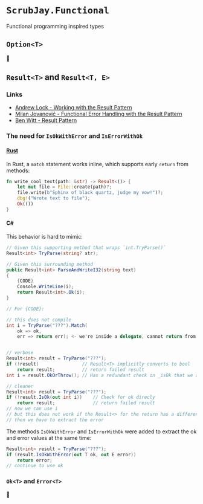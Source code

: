 ﻿# `ScrubJay.Functional`
Functional programming inspired types

## `Option<T>`
🚧

## `Result<T>` and `Result<T, E>`
### Links
- [Andrew Lock - Working with the Result Pattern](https://andrewlock.net/series/working-with-the-result-pattern/)
- [Milan Jovanović - Functional Error Handling with the Result Pattern](https://www.milanjovanovic.tech/blog/functional-error-handling-in-dotnet-with-the-result-pattern)
- [Ben Witt - Result Pattern](https://medium.com/@wgyxxbf/result-pattern-a01729f42f8c)

### The need for `IsOkWithError` and `IsErrorWithOk`

#### [Rust](https://www.rust-lang.org/)
In Rust, a `match` statement works inline, which supports early `return` from methods:
```rust
fn write_cool_text(path: &str) -> Result<()> {
    let mut file = File::create(path)?;
    file.write(b"Sphinx of black quartz, judge my vow!")?;
    dbg!("Wrote text to file");
    Ok(())
}
```

#### C#
This behavior is hard to mimic:
```csharp
// Given this supporting method that wraps `int.TryParse()`
Result<int> TryParse(string? str);

// Given this surrounding method
public Result<int> ParseAndWriteI32(string text)
{
    {CODE}
    Console.WriteLine(i);
    return Result<int>.Ok(i);
}

// For {CODE}:

// this does not compile
int i = TryParse("???").Match(
    ok => ok,
    err => return err); <- we're inside a delegate, cannot return from this method


// verbose
Result<int> result = TryParse("???");
if (!result)                // Result<T> implicitly converts to bool
    return result;          // return failed result
int i = result.OkOrThrow(); // Has a redundant check on _isOk that we already know is true

// cleaner
Result<int> result = TryParse("???");
if (!result.IsOk(out int i))    // Check for ok direcly
    return result;              // return failed result
// now we can use i
// but this does not work if the Result<> for the return has a different type
// then we have to extract the error
```

The methods `IsOkWithError` and `IsErrorWithOk` were added to extract the ok and error values at the same time:
```csharp
Result<int> result = TryParse("???");
if (result.IsOkWithError(out T ok, out E error))
    return error;
// continue to use ok
```

### `Ok<T>` and `Error<T>`
🚧
